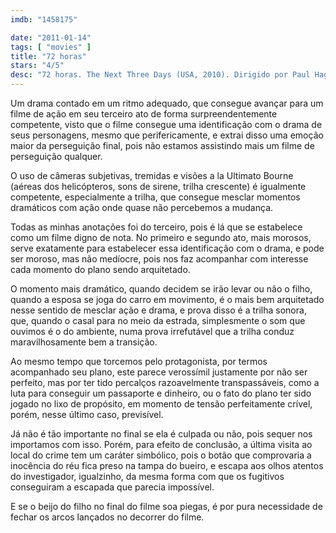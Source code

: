 ```yaml
---
imdb: "1458175"

date: "2011-01-14"
tags: [ "movies" ]
title: "72 horas"
stars: "4/5"
desc: "72 horas. The Next Three Days (USA, 2010). Dirigido por Paul Haggis. Escrito por Paul Haggis, Fred Cavayé, Guillaume Lemans. Com Russell Crowe, Elizabeth Banks, Michael Buie, Moran Atias, Remy Nozik, Toby Green, Tyler Green, Jason Beghe, Aisha Hinds."
---
```

Um drama contado em um ritmo adequado, que consegue avançar para um filme de ação em seu terceiro ato de forma surpreendentemente competente, visto que o filme consegue uma identificação com o drama de seus personagens, mesmo que perifericamente, e extrai disso uma emoção maior da perseguição final, pois não estamos assistindo mais um filme de perseguição qualquer.

O uso de câmeras subjetivas, tremidas e visões a la Ultimato Bourne (aéreas dos helicópteros, sons de sirene, trilha crescente) é igualmente competente, especialmente a trilha, que consegue mesclar momentos dramáticos com ação onde quase não percebemos a mudança.

Todas as minhas anotações foi do terceiro, pois é lá que se estabelece como um filme digno de nota. No primeiro e segundo ato, mais morosos, serve exatamente para estabelecer essa identificação com o drama, e pode ser moroso, mas não medíocre, pois nos faz acompanhar com interesse cada momento do plano sendo arquitetado.

O momento mais dramático, quando decidem se irão levar ou não o filho, quando a esposa se joga do carro em movimento, é o mais bem arquitetado nesse sentido de mesclar ação e drama, e prova disso é a trilha sonora, que, quando o casal para no meio da estrada, simplesmente o som que ouvimos é o do ambiente, numa prova irrefutável que a trilha conduz maravilhosamente bem a transição.

Ao mesmo tempo que torcemos pelo protagonista, por termos acompanhado seu plano, este parece verossímil justamente por não ser perfeito, mas por ter tido percalços razoavelmente transpassáveis, como a luta para conseguir um passaporte e dinheiro, ou o fato do plano ter sido jogado no lixo de propósito, em momento de tensão perfeitamente crível, porém, nesse último caso, previsível.

Já não é tão importante no final se ela é culpada ou não, pois sequer nos importamos com isso. Porém, para efeito de conclusão, a última visita ao local do crime tem um caráter simbólico, pois o botão que comprovaria a inocência do réu fica preso na tampa do bueiro, e escapa aos olhos atentos do investigador, igualzinho, da mesma forma com que os fugitivos conseguiram a escapada que parecia impossível.

E se o beijo do filho no final do filme soa piegas, é por pura necessidade de fechar os arcos lançados no decorrer do filme.

